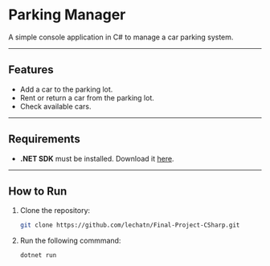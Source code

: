 # Parking Manager  

A simple console application in C# to manage a car parking system.  

---

## Features  

- Add a car to the parking lot.  
- Rent or return a car from the parking lot.  
- Check available cars.  

---

## Requirements  

- **.NET SDK** must be installed. Download it [here](https://dotnet.microsoft.com/download).  

---

## How to Run  

1. Clone the repository:  
   ```bash
   git clone https://github.com/lechatn/Final-Project-CSharp.git

2. Run the following commmand:
    ```bash
    dotnet run
